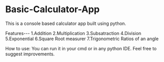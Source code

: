 # Basic-Calculator-App
This is a console based calculator app built using python.

Features---
1.Addition
2.Multiplication
3.Subsatraction
4.Division
5.Exponential
6.Square Root measurer
7.Trigonometric Ratios of an angle

How to use:
You can run it in your cmd or in any python IDE. Feel free to suggest improvements.

